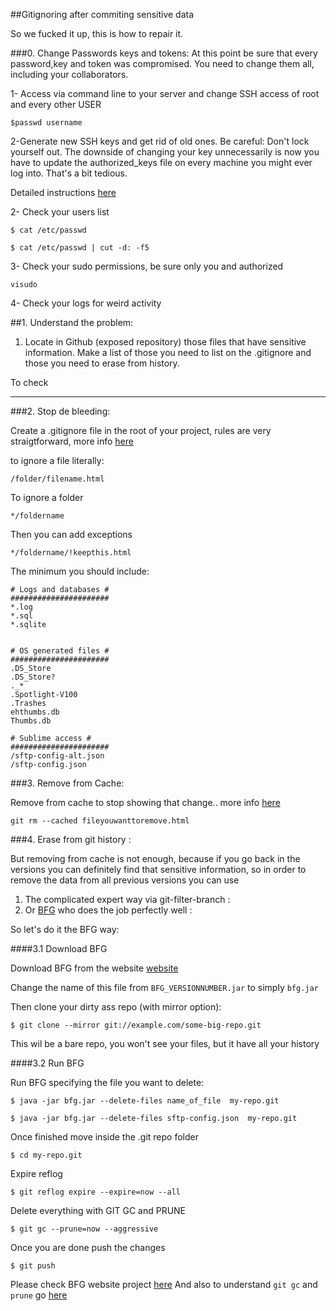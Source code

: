 ##Gitignoring after commiting sensitive data


So we fucked it up, this is how to repair it.



###0. Change Passwords keys and tokens:
At this point be sure that every password,key and token was compromised. You need to change them all, including your collaborators.

1- Access via command line to your server and change SSH access of root and every other USER

```	
$passwd username
```	

2-Generate new SSH keys and get rid of old ones. Be careful: Don't lock yourself out. The downside of changing your key unnecessarily is now you have to update the authorized_keys file on every machine you might ever log into. That's a bit tedious.

Detailed instructions [here](http://www.democritos.it/activities/IT-MC/documentation/newinterface/pages/change_ssh-key.html)


2- Check your users list

```
$ cat /etc/passwd

$ cat /etc/passwd | cut -d: -f5
```


3- Check your sudo permissions, be sure only you and authorized 

	
```		
visudo
```

4- Check your logs for weird activity




##1. Understand the problem:
1. Locate in Github (exposed repository) those files that have sensitive information. Make a list of those you need to list on the .gitignore and those you need to erase from history.

To check 





---

###2. Stop de bleeding:

Create a .gitignore file in the root of your project, rules are very straigtforward, more info [here](https://github.com/github/gitignore)

to ignore a file literally:

```	
/folder/filename.html
```	
To ignore a folder 

```	
*/foldername
```	
Then you can add exceptions

```	
*/foldername/!keepthis.html
```	

The minimum you should include:

```	
# Logs and databases #
######################
*.log
*.sql
*.sqlite


# OS generated files #
######################
.DS_Store
.DS_Store?
._*
.Spotlight-V100
.Trashes
ehthumbs.db
Thumbs.db

# Sublime access #
######################
/sftp-config-alt.json
/sftp-config.json

```	

###3. Remove from Cache:

Remove from cache to stop showing that change..  more info [here](https://help.github.com/articles/ignoring-files)

```	
git rm --cached fileyouwanttoremove.html
```	

###4. Erase from git history :

But removing from cache is not enough, because if you go back in the versions you can definitely find that sensitive information, so in order to remove the data from all previous versions you can use 

1. The complicated expert way via git-filter-branch : 
2. Or [BFG](http://rtyley.github.io/bfg-repo-cleaner/) who does the job perfectly well : 

So let's do it the BFG way:

####3.1 Download BFG

Download BFG from the website [website](http://rtyley.github.io/bfg-repo-cleaner/)

Change the name of this file from <code>BFG_VERSIONNUMBER.jar</code> to simply <code>bfg.jar</code>

Then clone your dirty ass repo (with mirror option):

```	
$ git clone --mirror git://example.com/some-big-repo.git
```	

This wil be a bare repo, you won't see your files, but it have all your history


####3.2 Run BFG 

Run BFG specifying the file you want to delete:

```	
$ java -jar bfg.jar --delete-files name_of_file  my-repo.git
```	


```	
$ java -jar bfg.jar --delete-files sftp-config.json  my-repo.git
```	

Once finished move inside the .git repo folder 

```	
$ cd my-repo.git
```	

Expire reflog

```	
$ git reflog expire --expire=now --all
```	

Delete everything with GIT GC and PRUNE

```	
$ git gc --prune=now --aggressive
```	

Once you are done push the changes

```	
$ git push
```	




Please check BFG website project [here](http://rtyley.github.io/bfg-repo-cleaner/)
And also to understand <code>git gc</code> and <code>prune</code> go [here](http://gitfu.wordpress.com/2008/04/02/git-gc-cleaning-up-after-yourself/)




